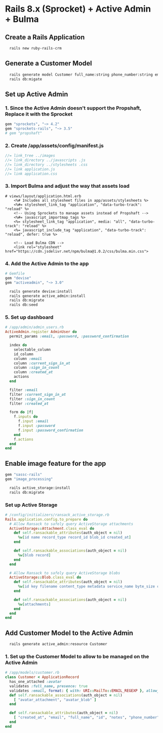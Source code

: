 # Rails 8.x (Sprocket) + Active Admin + Bulma 
## Create a Rails Application
```bash
  rails new ruby-rails-crm
```
## Generate a Customer Model
```bash
  rails generate model Customer full_name:string phone_number:string email:string notes:text
  rails db:migate 
```

## Set up Active Admin
### 1. Since the Active Admin doesn't support the Propshaft, Replace it with the Sprocket
```bash
gem "sprockets", "~> 4.2"
gem "sprockets-rails", "~> 3.5"
# gem "propshaft"
```
### 2. Create /app/assets/config/manifest.js
```javascript
//= link_tree ../images
//= link_directory ../javascripts .js
//= link_directory ../stylesheets .css
//= link application.js
//= link application.css
```
### 3. Import Bulma and adjust the way that assets load
```erb
# views/layout/application.html.erb
    <%# Includes all stylesheet files in app/assets/stylesheets %>
    <%#= stylesheet_link_tag "application", "data-turbo-track": "reload" %>
    <!-- Using Sprockets to manage assets instead of Propshaft -->
    <%#= javascript_importmap_tags %>
    <%= stylesheet_link_tag "application", media: "all", "data-turbo-track": "reload" %>
    <%= javascript_include_tag "application", "data-turbo-track": "reload", defer: true %>
    
    <!-- Load Bulma CDN -->
    <link rel="stylesheet" href="https://cdn.jsdelivr.net/npm/bulma@1.0.2/css/bulma.min.css">
```
### 4. Add the Active Admin to the app
```ruby
# Gemfile
gem "devise"
gem "activeadmin", "~> 3.0"
```
```bash
  rails generate devise:install                
  rails generate active_admin:install
  rails db:migrate
  rails db:seed 
```
### 5. Set up dashboard
```ruby
# /app/admin/admin_users.rb
ActiveAdmin.register AdminUser do
  permit_params :email, :password, :password_confirmation

  index do
    selectable_column
    id_column
    column :email
    column :current_sign_in_at
    column :sign_in_count
    column :created_at
    actions
  end

  filter :email
  filter :current_sign_in_at
  filter :sign_in_count
  filter :created_at

  form do |f|
    f.inputs do
      f.input :email
      f.input :password
      f.input :password_confirmation
    end
    f.actions
  end
end

```
## Enable image feature for the app
```bash
gem "sassc-rails"
gem "image_processing"
```
```bash
  rails active_storage:install   
  rails db:migrate
```
### Set up Active Storage
```ruby
# /config/initializers/ransack_active_storage.rb
Rails.application.config.to_prepare do
  # Allow Ransack to safely query ActiveStorage attachments
  ActiveStorage::Attachment.class_eval do
    def self.ransackable_attributes(auth_object = nil)
      %w[id name record_type record_id blob_id created_at]
    end

    def self.ransackable_associations(auth_object = nil)
      %w[blob record]
    end
  end

  # Allow Ransack to safely query ActiveStorage blobs
  ActiveStorage::Blob.class_eval do
    def self.ransackable_attributes(auth_object = nil)
      %w[id key filename content_type metadata service_name byte_size checksum created_at]
    end

    def self.ransackable_associations(auth_object = nil)
      %w[attachments]
    end
  end
end
```
## Add Customer Model to the Active Admin
```bash
  rails generate active_admin:resource Customer
```
### 1. Set up the Customer Model to allow to be managed on the Active Admin
```ruby
# /app/models/customer.rb
class Customer < ApplicationRecord
  has_one_attached :avatar
  validates :full_name, presence: true
  validates :email, format: { with: URI::MailTo::EMAIL_REGEXP }, allow_blank: true
  def self.ransackable_associations(auth_object = nil)
    [ "avatar_attachment", "avatar_blob" ]
  end

  def self.ransackable_attributes(auth_object = nil)
    [ "created_at", "email", "full_name", "id", "notes", "phone_number", "updated_at" ]
  end
end
```
